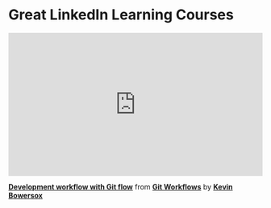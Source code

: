<h1>Great LinkedIn Learning Courses</h1>

<div style="position:relative;height:0;padding-bottom:56.25%"><iframe width="640" height="360" src="https://www.linkedin.com/learning/embed/git-workflows/development-workflow-with-git-flow?autoplay=false&claim=AQFXJJolZjK8WwAAAYKxvy8of_Sik--MWX_Q7hwVKBNX_7sreO_-gJo78LloB45sJYeoxHCl8KlQUEK4VnPl6m4zkJ7lBa5d2IFOlQ5CHxnnPvjXItQGegfa8sNQ8yo4r52sdn0fwajEn9RtzbkVyxjAj74Mk_Yqyp-UFrn1oTc4lmmRPwTtY6KG9i_xKANn33uOHP2u8RMC31Vdl6yRDi0KqwPnlCLzStu9DrsdQlM-zsFO7kVG4ur99vfQnEMRcgsQhung7EBnCZiRzcpjK5uxRQlisesGoHGM5G0TTmVHZABH1B9Sezd14Tz3DhNdhlVkqJsovxhsQaB9wtfnzgZ5M_vaQQSk7UMYhxmOayBAvb3kkmOqAooSasghV9Cm7uW8NhLCQrkAYubipq9JB6TrYwqU1olfiMtJ0pnNngXmu3PXXlMv5FCgY_EKy39Aqm9mw0YRYObqs3WkfuLoVbSjTDTEzELNU3el6egC65LwwYJdzLLMbg9zvvHBOS6GDZBshLQizQWqw0tkmZXuZP-tjFJIwJghbOdU382i3Ccrb5ogfryxoopi6ejdDoDxL-oXLHDt_7_8B-rmvlO_ejLicHWmkJiwEthGX1k7-UuiOjvltwkXhllKysSbJBeVHgdUGXIXlhy36WRE0Nr6TGxpI6ldb1Rh_9kZm8kpbH8oOdKDsTsQDzjRxZjpfejYTRuvr0uZUvhJNaVDz6x8bWK9Hblwxz0lZO_lOCjCJiBww878MhzQgLX4ee1OaiIJVJvk24Qn1-TC0zVllBtdwhgIDpkz-ZsMlDGu7j4RVdXvT8Pyr9rgM5sq4l0lvCgQAJqY208trTVs3oJgXm5nCIxLfR_MLbt18Z3BnCaXyYFSpiqhNfw-atzxB2PzHCgLZe1LkULG7SJy1X77HfwIwCmDhXw6-UxzlYbGKgWzW6mBr4z5Y07jcny9dfcOwhaYjDlyaPNNWnm6uUaeq6mYeUrgw5VjJ0u_pdCG-E3Cm34l6sH2sEQ0nav5NOfnbYfDRck4HhOJA1PCf_vIJCbrkbT2LbXg2Kb6xWeWrFekUs_Gc7e0aNz8ypPc5ViGcE-qs1Aey5_iQjbXknBoqh0K6mYSJzdY91iqRFWOeF0MusoNlCv1uTbJuVjuY8RmacToa6EF2KVk_bBN_qkNv68nuHt5FVftxkS9YCd-KiR-nWl0um-Gjvo&lipi=urn%3Ali%3Apage%3Ad_learning_content%3Bs7sdxpDkQqa7MG8oAOxe1Q%3D%3D&licu" mozallowfullscreen="true" webkitallowfullscreen="true" allowfullscreen="true" frameborder="0" style="position:absolute;width:100%;height:100%;left:0"></iframe></div><p><strong><a href="https://www.linkedin.com/learning/git-workflows/development-workflow-with-git-flow?trk=embed_lil">Development workflow with Git flow</a></strong> from <strong><a href="https://www.linkedin.com/learning/git-workflows?trk=embed_lil">Git Workflows</a></strong> by <strong><a href="https://www.linkedin.com/learning/instructors/kevin-bowersox?trk=embed_lil">Kevin Bowersox</a></strong></p>